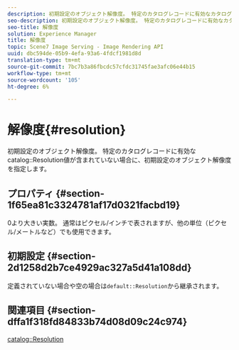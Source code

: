 ```yaml
---
description: 初期設定のオブジェクト解像度。 特定のカタログレコードに有効なカタログ解像度の値が含まれていない場合に、初期設定のオブジェクト解像度を指定します。
seo-description: 初期設定のオブジェクト解像度。 特定のカタログレコードに有効なカタログ解像度の値が含まれていない場合に、初期設定のオブジェクト解像度を指定します。
seo-title: 解像度
solution: Experience Manager
title: 解像度
topic: Scene7 Image Serving - Image Rendering API
uuid: dbc594de-05b9-4efa-93a6-4fdcf1981d8d
translation-type: tm+mt
source-git-commit: 7bc7b3a86fbcdc57cfdc31745fae3afc06e44b15
workflow-type: tm+mt
source-wordcount: '105'
ht-degree: 6%

---
```



# 解像度{#resolution}

初期設定のオブジェクト解像度。 特定のカタログレコードに有効なcatalog::Resolution値が含まれていない場合に、初期設定のオブジェクト解像度を指定します。

## プロパティ {#section-1f65ea81c3324781af17d0321facbd19}

0より大きい実数。 通常はピクセル/インチで表されますが、他の単位（ピクセル/メートルなど）でも使用できます。

## 初期設定 {#section-2d1258d2b7ce4929ac327a5d41a108dd}

定義されていない場合や空の場合は`default::Resolution`から継承されます。

## 関連項目 {#section-dffa1f318fd84833b74d08d09c24c974}

[catalog::Resolution](../../../../../is-api/image-catalog/image-serving-api-ref/c-image-catalog-reference/c-image-svg-data-reference/c-image-data-reference/r-resolution-cat.md#reference-de489f5f36b64bd0831749546f8728e1)
